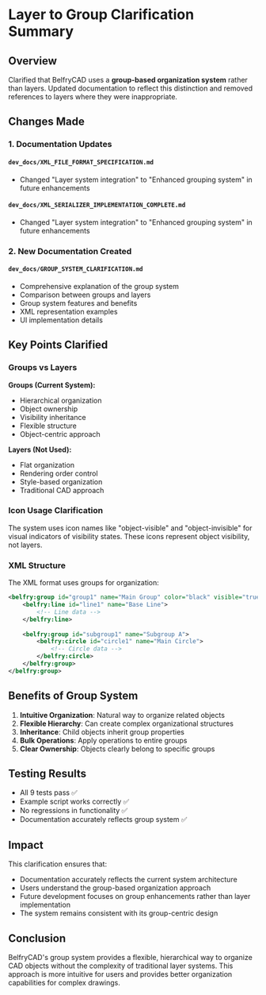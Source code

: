 # Layer to Group Clarification Summary

## Overview

Clarified that BelfryCAD uses a **group-based organization system** rather than layers. Updated documentation to reflect this distinction and removed references to layers where they were inappropriate.

## Changes Made

### 1. **Documentation Updates**

#### `dev_docs/XML_FILE_FORMAT_SPECIFICATION.md`
- Changed "Layer system integration" to "Enhanced grouping system" in future enhancements

#### `dev_docs/XML_SERIALIZER_IMPLEMENTATION_COMPLETE.md`
- Changed "Layer system integration" to "Enhanced grouping system" in future enhancements

### 2. **New Documentation Created**

#### `dev_docs/GROUP_SYSTEM_CLARIFICATION.md`
- Comprehensive explanation of the group system
- Comparison between groups and layers
- Group system features and benefits
- XML representation examples
- UI implementation details

## Key Points Clarified

### Groups vs Layers

**Groups (Current System):**
- Hierarchical organization
- Object ownership
- Visibility inheritance
- Flexible structure
- Object-centric approach

**Layers (Not Used):**
- Flat organization
- Rendering order control
- Style-based organization
- Traditional CAD approach

### Icon Usage Clarification

The system uses icon names like "object-visible" and "object-invisible" for visual indicators of visibility states. These icons represent object visibility, not layers.

### XML Structure

The XML format uses groups for organization:

```xml
<belfry:group id="group1" name="Main Group" color="black" visible="true" locked="false">
    <belfry:line id="line1" name="Base Line">
        <!-- Line data -->
    </belfry:line>
    
    <belfry:group id="subgroup1" name="Subgroup A">
        <belfry:circle id="circle1" name="Main Circle">
            <!-- Circle data -->
        </belfry:circle>
    </belfry:group>
</belfry:group>
```

## Benefits of Group System

1. **Intuitive Organization**: Natural way to organize related objects
2. **Flexible Hierarchy**: Can create complex organizational structures
3. **Inheritance**: Child objects inherit group properties
4. **Bulk Operations**: Apply operations to entire groups
5. **Clear Ownership**: Objects clearly belong to specific groups

## Testing Results

- All 9 tests pass ✅
- Example script works correctly ✅
- No regressions in functionality ✅
- Documentation accurately reflects group system ✅

## Impact

This clarification ensures that:
- Documentation accurately reflects the current system architecture
- Users understand the group-based organization approach
- Future development focuses on group enhancements rather than layer implementation
- The system remains consistent with its group-centric design

## Conclusion

BelfryCAD's group system provides a flexible, hierarchical way to organize CAD objects without the complexity of traditional layer systems. This approach is more intuitive for users and provides better organization capabilities for complex drawings. 